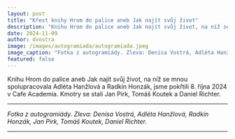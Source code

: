 ```yaml
---
layout: post
title: "Křest knihy Hrom do palice aneb Jak najít svůj život"
description: "Knihu Hrom do palice aneb Jak najít svůj život, na níž se mnou spolupracovala Adléta Hanžlová a Radkin Honzák, jsme pokřtili 8. října 2024 v Cafe Academia."
date: 2024-11-09
author: dvostra
image: /images/autogramiada/autogramiada.jpeg
image_caption: "Fotka z autogramiády. Zleva: Denisa Vostrá, Adléta Hanžlová, Radkin Honzák, Jan Pirk, Tomáš Koutek, Daniel Richter."
featured: false
---
```


Knihu Hrom do palice aneb Jak najít svůj život, na níž se mnou spolupracovala Adléta Hanžlová a Radkin Honzák, jsme pokřtili 8. října 2024 v Cafe Academia. Kmotry se stali Jan Pirk, Tomáš Koutek a Daniel Richter.

---

<div class="gallery-box">
  <div class="gallery">
    <img src="{{site.baseurl}}/images/autogramiada/autogramiada.jpeg" loading="lazy" alt="">
  </div>
  <em>Fotka z autogramiády. Zleva: Denisa Vostrá, Adléta Hanžlová, Radkin Honzák, Jan Pirk, Tomáš Koutek, Daniel Richter.</em>
</div>

---
